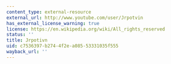 ```yaml
---
content_type: external-resource
external_url: http://www.youtube.com/user/Jrpotvin
has_external_license_warning: true
license: https://en.wikipedia.org/wiki/All_rights_reserved
status: ''
title: Jrpotivn
uid: c7536397-b274-4f2e-a085-53331035f555
wayback_url: ''
---
```

